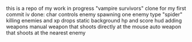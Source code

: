 this is a repo of my work in progress "vampire survivors" clone
for my first commit iv done:
  char controls
  enemy spawning
  one enemy type "spider"
  killing enemies and xp drops
  static background
  hp and score hud
  adding weapons 
  manual weapon that shoots directly at the mouse
  auto weapon that shoots at the nearest enemy
